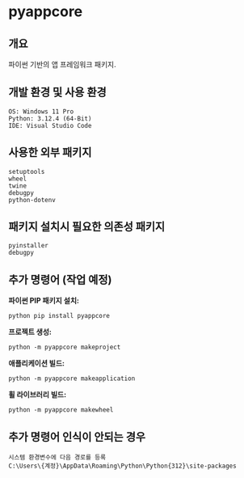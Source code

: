 # pyappcore

## 개요

파이썬 기반의 앱 프레임워크 패키지.


## 개발 환경 및 사용 환경

    OS: Windows 11 Pro  
    Python: 3.12.4 (64-Bit)   
    IDE: Visual Studio Code   


## 사용한 외부 패키지

    setuptools   
    wheel   
    twine   
    debugpy  
    python-dotenv   


## 패키지 설치시 필요한 의존성 패키지

    pyinstaller
    debugpy


## 추가 명령어 (작업 예정)

**파이썬 PIP 패키지 설치:**   

    python pip install pyappcore


**프로젝트 생성:**   

    python -m pyappcore makeproject

**애플리케이션 빌드:**   

    python -m pyappcore makeapplication

**휠 라이브러리 빌드:**   

    python -m pyappcore makewheel


## 추가 명령어 인식이 안되는 경우

    시스템 환경변수에 다음 경로를 등록   
    C:\Users\{계정}\AppData\Roaming\Python\Python{312}\site-packages   

